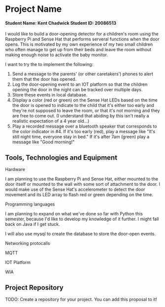 # Project Name
#### Student Name: Kent Chadwick   Student ID: 20086513

I would like to build a door-opening detector for a children's room using the Raspberry Pi and Sense Hat that performs serveral functions when the door opens. This is motivated by my own experience of my two small children who often manage to get up from their beds and leave the room without making enough noise to activate the baby monitor. 

I want to try the to implement the following: 

1. Send a message to the parents' (or other caretakers') phones to alert them that the door has opened.
2. Log the door-opening event to an IOT platform so that the children opening the door in the night can be tracked over multiple days.
3. Store these events in local database.
4. Display a color (red or green) on the Sense Hat LEDs based on the time the door is opened to indicate to the child that it's either too early and they're not supposed to leave the room, or that it's not morning and they are free to come out. (I understand that abiding by this isn't really a realistic expectation of a 4 year old...)
5. Play a recorded message over a bluetooth speaker that corresponds to the color indicator in #4. If it's too early (red), play a message like "It's still night time, everyone stay in bed." If it's after 7am (green) play a message like "Good morning!"

## Tools, Technologies and Equipment

Hardware

I am planning to use the Raspberry Pi and Sense Hat, either mounted to the door itself or mounted to the wall with some sort of attachment to the door. I would make use of the Sense Hat's accelerometer to detect the door movement and its LED array to flash red or green depending on the time.

Programming languages

I am planning to expand on what we've done so far with Python this semester, because I'd like to develop my knowledge of it further. I might fall back on Java if I get stuck.

I will also use mysql to create the database to store the door-open events.

Networking protocalls

MQTT

IOT Platform

WIA

## Project Repository
TODO: Create a repository for your project. You can add this proposal to it!


